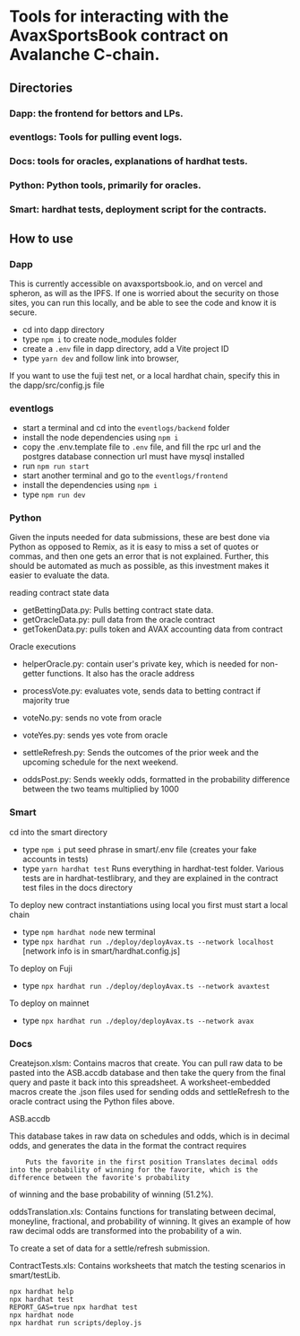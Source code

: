 # Tools for interacting with the AvaxSportsBook contract on Avalanche C-chain.

## Directories
### Dapp: the frontend for bettors and LPs. 
### eventlogs: Tools for pulling event logs.
### Docs: tools for oracles, explanations of hardhat tests.
### Python: Python tools, primarily for oracles. 
### Smart: hardhat tests, deployment script for the contracts.

## How to use

### Dapp

This is currently accessible on avaxsportsbook.io, and on vercel and spheron, as will as the IPFS. If one is worried about the security on those sites, you can run this locally, and be able to see the code and know it is secure.

- cd into dapp directory
- type `npm i` to create node_modules folder
- create a `.env` file in dapp directory, add a Vite project ID
- type `yarn dev` and follow link into browser, 

If you want to use the fuji test net, or a local hardhat chain, specify this in the dapp/src/config.js file

### eventlogs

- start a terminal and cd into the `eventlogs/backend` folder
- install the node dependencies using `npm i`
- copy the .env.template file to `.env` file, and fill the rpc url and the postgres database connection url
must have mysql installed
- run `npm run start`
- start another terminal and go to the `eventlogs/frontend`
- install the dependencies using `npm i`
- type `npm run dev`

### Python

Given the inputs needed for data submissions, these are best done via Python as opposed to Remix, as it is easy to miss a set of quotes or commas, and then one gets an error that is not explained. Further, this should be automated as much as possible, as this investment makes it easier to evaluate the data.

reading contract state data
- getBettingData.py: Pulls betting contract state data.       
- getOracleData.py: pull data from the oracle contract
- getTokenData.py: pulls token and AVAX accounting data from contract

Oracle executions

- helperOracle.py: contain user's private key, which is needed for non-getter functions. It also has the oracle address

- processVote.py: evaluates vote, sends data to betting contract if majority true
- voteNo.py: sends no vote from oracle
- voteYes.py: sends yes vote from oracle
- settleRefresh.py: Sends the outcomes of the prior week and the upcoming schedule for the
next weekend.
- oddsPost.py: Sends weekly odds, formatted in the probability difference between the two teams multiplied by 1000

### Smart

cd into the smart directory
- type `npm i`
put seed phrase in smart/.env file (creates your fake accounts in tests)
- type `yarn hardhat test`
Runs everything in hardhat-test folder. Various tests are in hardhat-testlibrary, and they are explained in the contract test files in the docs directory

To deploy new contract instantiations using local you first must start a local chain 
- type `npm hardhat node`
new terminal
- type `npx hardhat run ./deploy/deployAvax.ts --network localhost`
[network info is in smart/hardhat.config.js]

To deploy on Fuji
- type `npx hardhat run ./deploy/deployAvax.ts --network avaxtest`

To deploy on mainnet
- type `npx hardhat run ./deploy/deployAvax.ts --network avax`

        
### Docs
Createjson.xlsm: Contains macros that create. You can pull raw data to be pasted into the ASB.accdb database and then take the query from the final query and paste it back into this spreadsheet. A worksheet-embedded macros create the .json files used for sending odds and settleRefresh to the oracle contract using the Python files above.

ASB.accdb

This database takes in raw data on schedules and odds, which is in decimal odds, and generates the data in the format the contract requires

        Puts the favorite in the first position Translates decimal odds into the probability of winning for the favorite, which is the difference between the favorite's probability
of winning and the base probability of winning (51.2%).
        
oddsTranslation.xls: Contains functions for translating between decimal, moneyline,
fractional, and probability of winning. It gives an example of how raw
decimal odds are transformed into the probability of a win.
        
To create a set of data for a settle/refresh submission.

ContractTests.xls: Contains worksheets that match the testing scenarios in smart/testLib.



```shell
npx hardhat help
npx hardhat test
REPORT_GAS=true npx hardhat test
npx hardhat node
npx hardhat run scripts/deploy.js
```
